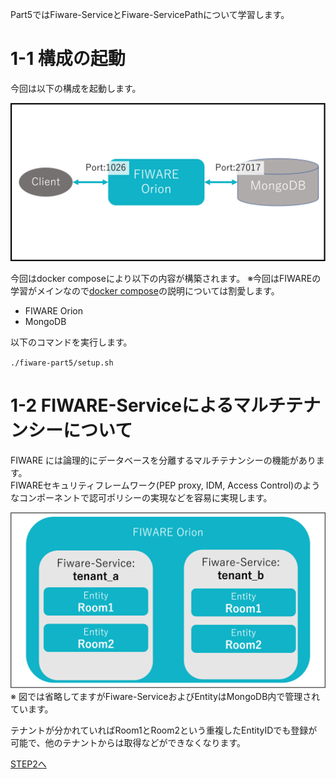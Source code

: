 Part5ではFiware-ServiceとFiware-ServicePathについて学習します。

# 1-1 構成の起動

今回は以下の構成を起動します。

![全体構成図](./assets/1-1.png)


今回はdocker composeにより以下の内容が構築されます。
※今回はFIWAREの学習がメインなので[docker compose](https://docs.docker.jp/compose/toc.html)の説明については割愛します。

* FIWARE Orion
* MongoDB

以下のコマンドを実行します。

`./fiware-part5/setup.sh `

# 1-2 FIWARE-Serviceによるマルチテナンシーについて

FIWARE には論理的にデータベースを分離するマルチテナンシーの機能があります。  
FIWAREセキュリティフレームワーク(PEP proxy, IDM, Access Control)のようなコンポーネントで認可ポリシーの実現などを容易に実現します。

![マルチテナンシー](./assets/1-2.png)
※ 図では省略してますがFiware-ServiceおよびEntityはMongoDB内で管理されています。

テナントが分かれていればRoom1とRoom2という重複したEntityIDでも登録が可能で、他のテナントからは取得などができなくなります。

[STEP2へ](step2.md)
